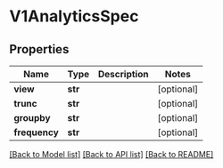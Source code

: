 # V1AnalyticsSpec

## Properties
Name | Type | Description | Notes
------------ | ------------- | ------------- | -------------
**view** | **str** |  | [optional] 
**trunc** | **str** |  | [optional] 
**groupby** | **str** |  | [optional] 
**frequency** | **str** |  | [optional] 

[[Back to Model list]](../README.md#documentation-for-models) [[Back to API list]](../README.md#documentation-for-api-endpoints) [[Back to README]](../README.md)


